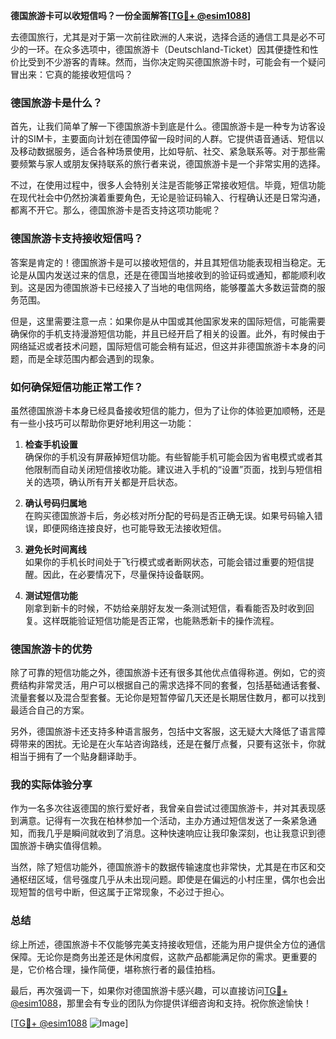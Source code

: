 **德国旅游卡可以收短信吗？一份全面解答[[TG💪+ @esim1088](https://t.me/s/esim1088)]**

去德国旅行，尤其是对于第一次前往欧洲的人来说，选择合适的通信工具是必不可少的一环。在众多选项中，德国旅游卡（Deutschland-Ticket）因其便捷性和性价比受到不少游客的青睐。然而，当你决定购买德国旅游卡时，可能会有一个疑问冒出来：它真的能接收短信吗？

### 德国旅游卡是什么？

首先，让我们简单了解一下德国旅游卡到底是什么。德国旅游卡是一种专为访客设计的SIM卡，主要面向计划在德国停留一段时间的人群。它提供语音通话、短信以及移动数据服务，适合各种场景使用，比如导航、社交、紧急联系等。对于那些需要频繁与家人或朋友保持联系的旅行者来说，德国旅游卡是一个非常实用的选择。

不过，在使用过程中，很多人会特别关注是否能够正常接收短信。毕竟，短信功能在现代社会中仍然扮演着重要角色，无论是验证码输入、行程确认还是日常沟通，都离不开它。那么，德国旅游卡是否支持这项功能呢？

### 德国旅游卡支持接收短信吗？

答案是肯定的！德国旅游卡是可以接收短信的，并且其短信功能表现相当稳定。无论是从国内发送过来的信息，还是在德国当地接收到的验证码或通知，都能顺利收到。这是因为德国旅游卡已经接入了当地的电信网络，能够覆盖大多数运营商的服务范围。

但是，这里需要注意一点：如果你是从中国或其他国家发来的国际短信，可能需要确保你的手机支持漫游短信功能，并且已经开启了相关的设置。此外，有时候由于网络延迟或者技术问题，国际短信可能会稍有延迟，但这并非德国旅游卡本身的问题，而是全球范围内都会遇到的现象。

### 如何确保短信功能正常工作？

虽然德国旅游卡本身已经具备接收短信的能力，但为了让你的体验更加顺畅，还是有一些小技巧可以帮助你更好地利用这一功能：

1. **检查手机设置**  
   确保你的手机没有屏蔽掉短信功能。有些智能手机可能会因为省电模式或者其他限制而自动关闭短信接收功能。建议进入手机的“设置”页面，找到与短信相关的选项，确认所有开关都是开启状态。

2. **确认号码归属地**  
   在购买德国旅游卡后，务必核对所分配的号码是否正确无误。如果号码输入错误，即便网络连接良好，也可能导致无法接收短信。

3. **避免长时间离线**  
   如果你的手机长时间处于飞行模式或者断网状态，可能会错过重要的短信提醒。因此，在必要情况下，尽量保持设备联网。

4. **测试短信功能**  
   刚拿到新卡的时候，不妨给亲朋好友发一条测试短信，看看能否及时收到回复。这样既能验证短信功能是否正常，也能熟悉新卡的操作流程。

### 德国旅游卡的优势

除了可靠的短信功能之外，德国旅游卡还有很多其他优点值得称道。例如，它的资费结构非常灵活，用户可以根据自己的需求选择不同的套餐，包括基础通话套餐、流量套餐以及混合型套餐。无论你是短暂停留几天还是长期居住数月，都可以找到最适合自己的方案。

另外，德国旅游卡还支持多种语言服务，包括中文客服，这无疑大大降低了语言障碍带来的困扰。无论是在火车站咨询路线，还是在餐厅点餐，只要有这张卡，你就相当于拥有了一个贴身翻译助手。

### 我的实际体验分享

作为一名多次往返德国的旅行爱好者，我曾亲自尝试过德国旅游卡，并对其表现感到满意。记得有一次我在柏林参加一个活动，主办方通过短信发送了一条紧急通知，而我几乎是瞬间就收到了消息。这种快速响应让我印象深刻，也让我意识到德国旅游卡确实值得信赖。

当然，除了短信功能外，德国旅游卡的数据传输速度也非常快，尤其是在市区和交通枢纽区域，信号强度几乎从未出现问题。即使是在偏远的小村庄里，偶尔也会出现短暂的信号中断，但这属于正常现象，不必过于担心。

### 总结

综上所述，德国旅游卡不仅能够完美支持接收短信，还能为用户提供全方位的通信保障。无论你是商务出差还是休闲度假，这款产品都能满足你的需求。更重要的是，它价格合理，操作简便，堪称旅行者的最佳拍档。

最后，再次强调一下，如果你对德国旅游卡感兴趣，可以直接访问[TG💪+ @esim1088](https://t.me/s/esim1088)，那里会有专业的团队为你提供详细咨询和支持。祝你旅途愉快！

[[TG💪+ @esim1088](https://t.me/s/esim1088) ![Image](https://i.postimg.cc/4NQfJmqS/Snipaste-2025-05-13-00-14-12.png)]